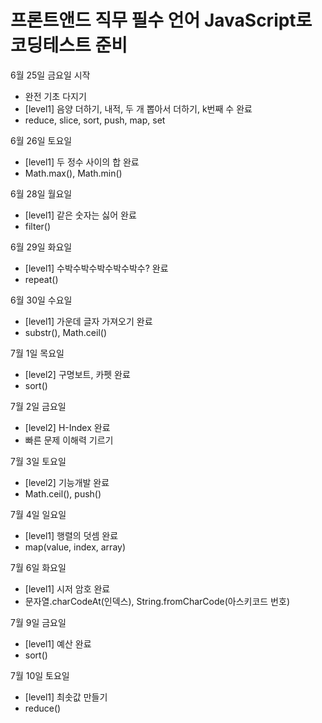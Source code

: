 # 프론트앤드 직무 필수 언어 JavaScript로 코딩테스트 준비

6월 25일 금요일 시작
- 완전 기초 다지기
- [level1] 음양 더하기, 내적, 두 개 뽑아서 더하기, k번째 수 완료
- reduce, slice, sort, push, map, set 

6월 26일 토요일
- [level1] 두 정수 사이의 합 완료
- Math.max(), Math.min()

6월 28일 월요일
- [level1] 같은 숫자는 싫어 완료
- filter()

6월 29일 화요일
- [level1] 수박수박수박수박수박수? 완료
- repeat()

6월 30일 수요일
- [level1] 가운데 글자 가져오기 완료
- substr(), Math.ceil()

7월 1일 목요일
- [level2] 구명보트, 카펫 완료
- sort()

7월 2일 금요일
- [level2] H-Index 완료
- 빠른 문제 이해력 기르기

7월 3일 토요일
- [level2] 기능개발 완료
- Math.ceil(), push()

7월 4일 일요일
- [level1] 행렬의 덧셈 완료
- map(value, index, array)

7월 6일 화요일
- [level1] 시저 암호 완료
- 문자열.charCodeAt(인덱스), String.fromCharCode(아스키코드 번호)

7월 9일 금요일
- [level1] 예산 완료
- sort()

7월 10일 토요일
- [level1] 최솟값 만들기 
- reduce()
